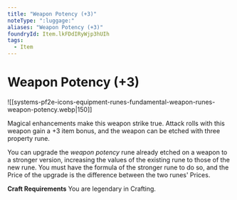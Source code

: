 ```yaml
---
title: "Weapon Potency (+3)"
noteType: ":luggage:"
aliases: "Weapon Potency (+3)"
foundryId: Item.lkFDdIRyWjp3hUIh
tags:
  - Item
---
```


# Weapon Potency (+3)
![[systems-pf2e-icons-equipment-runes-fundamental-weapon-runes-weapon-potency.webp|150]]

Magical enhancements make this weapon strike true. Attack rolls with this weapon gain a +3 item bonus, and the weapon can be etched with three property rune.

You can upgrade the _weapon potency_ rune already etched on a weapon to a stronger version, increasing the values of the existing rune to those of the new rune. You must have the formula of the stronger rune to do so, and the Price of the upgrade is the difference between the two runes' Prices.

**Craft Requirements** You are legendary in Crafting.
